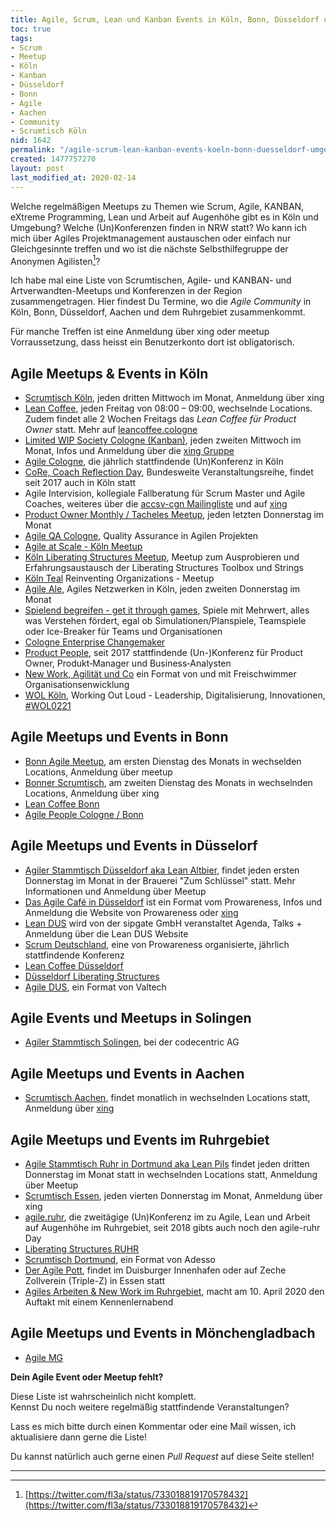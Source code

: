 ```yaml
---
title: Agile, Scrum, Lean und Kanban Events in Köln, Bonn, Düsseldorf und Umgebung
toc: true
tags:
- Scrum
- Meetup
- Köln
- Kanban
- Düsseldorf
- Bonn
- Agile
- Aachen
- Community
- Scrumtisch Köln
nid: 1642
permalink: "/agile-scrum-lean-kanban-events-koeln-bonn-duesseldorf-umgebung.html"
created: 1477757270
layout: post
last_modified_at: 2020-02-14
---
```

Welche regelmäßigen Meetups zu Themen wie Scrum, Agile, KANBAN, eXtreme Programming, Lean 
und Arbeit auf Augenhöhe gibt es in Köln und Umgebung? 
Welche (Un)Konferenzen finden in NRW statt? 
Wo kann ich mich über Agiles Projektmanagement austauschen oder einfach nur Gleichgesinnte treffen 
und wo ist die nächste Selbsthilfegruppe der Anonymen Agilisten[^anon-agile]?

Ich habe mal eine Liste von Scrumtischen, Agile- und KANBAN- und Artverwandten-Meetups 
und Konferenzen in der Region zusammengetragen.
Hier findest Du Termine, wo die *Agile Community* in Köln, Bonn, Düsseldorf, Aachen und dem Ruhrgebiet zusammenkommt.

Für manche Treffen ist eine Anmeldung über xing oder meetup Vorraussetzung, dass heisst ein Benutzerkonto dort ist obligatorisch.

## Agile Meetups & Events in Köln

- [Scrumtisch Köln](https://www.xing.com/net/scrumtischkoeln), jeden dritten Mittwoch im Monat, Anmeldung über xing
- [Lean Coffee](https://www.xing.com/communities/groups/lean-coffee-7be1-1066150/posts), jeden Freitag von 08:00 – 09:00, wechselnde Locations.
Zudem findet alle 2 Wochen Freitags das _Lean Coffee für Product Owner_ statt.
  Mehr auf [leancoffee.cologne](http://leancoffee.cologne/)
- [Limited <acronym title="Work in progress">WIP</acronym> Society Cologne (Kanban)](http://lwscologne.wordpress.com/), 
  jeden zweiten Mittwoch im Monat, Infos und Anmeldung über die [xing Gruppe](https://www.xing.com/communities/groups/limited-wip-society-cologne-f66d-1045957/events)
- [Agile Cologne](http://www.agilecologne.de/), die jährlich stattfindende (Un)Konferenz in Köln
- [CoRe, Coach Reflection Day](https://www.coachreflectionday.org/), 
  Bundesweite Veranstaltungsreihe, findet seit 2017 auch in Köln statt<!--break-->
- Agile Intervision, kollegiale Fallberatung für Scrum Master und Agile Coaches,
  weiteres über die [accsv-cgn Mailingliste](https://www.freelists.org/list/accsv-cgn) 
  und auf [xing](https://www.xing.com/communities/groups/agile-intervision-90f0-1105436)
- [Product Owner Monthly / Tacheles Meetup](https://www.xing.com/communities/groups/product-owner-koeln-7be1-1083489/about), 
 jeden letzten Donnerstag im Monat
- [Agile QA Cologne](https://www.meetup.com/de-DE/agileqa-cologne/), Quality Assurance in Agilen Projekten
- [Agile at Scale - Köln Meetup](https://www.meetup.com/de-DE/Agile-at-Scale-Koln-Meetup/)
- [Köln Liberating Structures Meetup](https://www.meetup.com/de-DE/Koln-Liberating-Structures-Meetup/), 
  Meetup zum Ausprobieren und Erfahrungsaustausch der Liberating Structures Toolbox und Strings 
- [Köln Teal](https://www.meetup.com/de-DE/Koln-Teal-Reinventing-Organizations-Meetup/) Reinventing Organizations - Meetup 
- [Agile Ale](https://www.kernpunkt.de/agile-networking-event), 
  Agiles Netzwerken in Köln, jeden zweiten Donnerstag im Monat 
- [Spielend begreifen - get it through games](https://www.xing.com/communities/groups/spielend-begreifen-get-it-through-games-90f0-1106969), 
  Spiele mit Mehrwert, alles was Verstehen fördert, 
  egal ob Simulationen/Planspiele, Teamspiele oder Ice-Breaker für Teams und Organisationen 
- [Cologne Enterprise Changemaker](https://www.meetup.com/de-DE/Cologne-Enterprise-Changemaker/)  
- [Product People](http://productpeople.net/), seit 2017 stattfindende (Un-)Konferenz für Product Owner, 
  Produkt‑Manager und Business‑Analysten
- [New Work, Agilität und Co](https://www.eventbrite.de/o/freischwimmer-organisationsentwicklung-20179574093) ein Format von und mit Freischwimmer Organisationsenwicklung
- [WOL Köln](https://www.meetup.com/de-DE/Working-out-Loud-Leadership-Digitalisierung-Innovationen/), Working Out Loud - Leadership, Digitalisierung, Innovationen, [#WOL0221](https://twitter.com/hashtag/WOL0221?src=hashtag_click)

## Agile Meetups und Events in Bonn

- [Bonn Agile Meetup](https://www.meetup.com/de-DE/Bonn-Agile/), am ersten Dienstag des Monats in wechselden Locations, Anmeldung über meetup
- [Bonner Scrumtisch](https://www.xing.com/communities/groups/scrumtisch-bonn-380f-1077974), am zweiten Dienstag des Monats in wechselnden Locations, 
Anmeldung über xing
- [Lean Coffee Bonn](https://www.xing.com/communities/groups/lean-coffee-90f0-1066150)
- [Agile People Cologne / Bonn](https://www.meetup.com/de-DE/Agile-People-Cologne-Bonn)

## Agile Meetups und Events in Düsselorf

- [Agiler Stammtisch Düsseldorf aka Lean Altbier](https://www.meetup.com/de-DE/Agiler-Stammtisch-Duesseldorf/),
  findet jeden ersten Donnerstag im Monat in der Brauerei "Zum Schlüssel" statt. Mehr Informationen und Anmeldung über Meetup
- [Das Agile Café in Düsseldorf](http://www.prowareness.de/event_show/?eventtitle=agile-caf--) ist ein Format vom Prowareness, 
Infos und Anmeldung die Website von Prowareness oder [xing](https://www.xing.com/communities/groups/agile-plus-market-duesseldorf-1cbe-1070927)
- [Lean DUS](https://leandus.de) wird von der sipgate GmbH veranstaltet Agenda, Talks + Anmeldung über die Lean DUS Website
- [Scrum Deutschland](https://www.scrumdeutschland.de/), eine von Prowareness organisierte, jährlich stattfindende Konferenz
- [Lean Coffee Düsseldorf](https://www.xing.com/communities/groups/lean-coffee-90f0-1066150)
- [Düsseldorf Liberating Structures](https://www.meetup.com/de-DE/meetup-group-JUAeEreA/)
- [Agile DUS](https://www.meetup.com/de-DE/Agile-DUS/), ein Format von Valtech

## Agile Events und Meetups in Solingen

- [Agiler Stammtisch Solingen](https://www.meetup.com/de-DE/Agiler-Stammtisch-Duesseldorf/), bei der codecentric AG

## Agile Meetups und Events in Aachen

- [Scrumtisch Aachen](http://www.scrumtisch-aachen.de/), findet monatlich in wechselnden Locations statt, 
  Anmeldung über [xing](https://www.xing.com/communities/groups/scrumtisch-aachen-f66d-1002514)

## Agile Meetups und Events im Ruhrgebiet

- [Agile Stammtisch Ruhr in Dortmund aka Lean Pils](http://www.meetup.com/de-DE/Agiler-Stammtisch-Ruhr/) 
  findet jeden dritten Donnerstag im Monat statt in wechselnden Locations statt, Anmeldung über Meetup
- [Scrumtisch Essen](https://www.xing.com/communities/groups/agile-punkt-ruhr-1cbe-1071167),
jeden vierten Donnerstag im Monat, Anmeldung über xing
- [agile.ruhr](http://agile.ruhr), die zweitägige (Un)Konferenz im zu Agile, Lean und Arbeit auf Augenhöhe im Ruhrgebiet, seit 2018 gibts auch noch den agile-ruhr Day
- [Liberating Structures RUHR](https://www.meetup.com/de-DE/Liberating-Structures-in-RUHR/)
- [Scrumtisch Dortmund](https://www.meetup.com/de-DE/Scrumtisch-Dortmund/), ein Format von Adesso
- [Der Agile Pott](https://www.meetup.com/de-DE/der-agile-pott/), 
  findet im Duisburger Innenhafen oder auf Zeche Zollverein (Triple-Z) in Essen statt
- [Agiles Arbeiten & New Work im Ruhrgebiet](https://www.meetup.com/de-DE/Agiles-Arbeiten-im-Ruhrgebiet/events/259932203/), macht am 10. April 2020 den Auftakt mit einem Kennenlernabend

## Agile Meetups und Events in Mönchengladbach

- [Agile MG](https://www.meetup.com/de-DE/Agile-MG/)

**Dein Agile Event oder Meetup fehlt?**

Diese Liste ist wahrscheinlich nicht komplett.  
Kennst Du noch weitere regelmäßig stattfindende Veranstaltungen?

Lass es mich bitte durch einen Kommentar oder eine Mail wissen, ich aktualisiere dann gerne die Liste!

Du kannst natürlich auch gerne einen *Pull Request* auf diese Seite stellen!

* * *

[^anon-agile]: [https://twitter.com/fl3a/status/733018819170578432](https://twitter.com/fl3a/status/733018819170578432)
